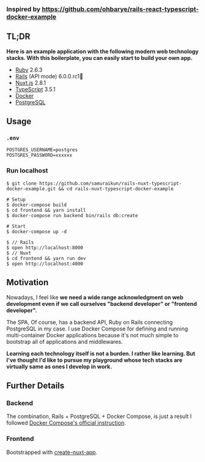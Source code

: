 ### Inspired by https://github.com/ohbarye/rails-react-typescript-docker-example

## TL;DR

**Here is an example application with the following modern web technology stacks. With this boilerplate, you can easily start to build your own app.**

- [Ruby](https://www.ruby-lang.org/en/) 2.6.3
- [Rails](https://rubyonrails.org/) (API mode) 6.0.0.rc1🚀
- [Nuxt.js](https://nuxtjs.org/) 2.8.1
- [TypeScript](https://www.typescriptlang.org/) 3.5.1
- [Docker](https://docs.docker.com/)
- [PostgreSQL](https://www.postgresql.org/)

## Usage

### `.env`

```
POSTGRES_USERNAME=postgres
POSTGRES_PASSWORD=xxxxxx
```

### Run localhost

```shell
$ git clone https://github.com/samuraikun/rails-nuxt-typescript-docker-example.git && cd rails-nuxt-typescript-docker-example

# Setup
$ docker-compose build
$ cd frontend && yarn install
$ docker-compose run backend bin/rails db:create

# Start
$ docker-compose up -d

$ // Rails
$ open http://localhost:8000
$ // Nuxt
$ cd frontend && yarn run dev
$ open http://localhost:4000
```

## Motivation

Nowadays, I feel like **we need a wide range acknowledgment on web development even if we call ourselves "backend developer" or "frontend developer".**


The SPA, Of course, has a backend API, Ruby on Rails connecting PostgreSQL in my case. I use Docker Compose for defining and running multi-container Docker applications because it's not much simple to bootstrap all of applications and middlewares.

**Learning each technology itself is not a burden. I rather like learning. But I've thought I'd like to pursue my playground whose tech stacks are virtually same as ones I develop in work.**


## Further Details

### Backend

The combination, Rails + PostgreSQL + Docker Compose, is just a result I followed [Docker Compose's official instruction](https://docs.docker.com/compose/rails/).

### Frontend

Bootstrapped with [create-nuxt-app](https://github.com/nuxt/create-nuxt-app).
